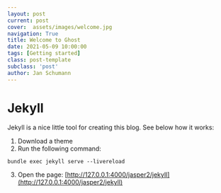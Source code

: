 ```yaml
---
layout: post
current: post
cover:  assets/images/welcome.jpg
navigation: True
title: Welcome to Ghost
date: 2021-05-09 10:00:00
tags: [Getting started]
class: post-template
subclass: 'post'
author: Jan Schumann
---
```


# Jekyll

Jekyll is a nice little tool for creating this blog. See below how it works:
1. Download a theme
2. Run the following command: 
```
bundle exec jekyll serve --livereload
```

3. Open the page: [http://127.0.0.1:4000/jasper2/jekyll](http://127.0.0.1:4000/jasper2/jekyll)

